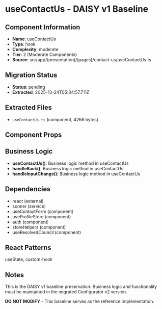 # useContactUs - DAISY v1 Baseline

## Component Information

- **Name**: useContactUs
- **Type**: hook
- **Complexity**: moderate
- **Tier**: 2 (Moderate Components)
- **Source**: src/app/(presentation)/(pages)/contact-us/useContactUs.ts

## Migration Status

- **Status**: pending
- **Extracted**: 2025-10-24T05:34:57.711Z

## Extracted Files

- `useContactUs.ts` (component, 4266 bytes)

## Component Props



## Business Logic

- **useContactUs()**: Business logic method in useContactUs
- **handleBack()**: Business logic method in useContactUs
- **handleInputChange()**: Business logic method in useContactUs

## Dependencies

- react (external)
- sonner (service)
- useContactForm (component)
- useProfileStore (component)
- auth (component)
- storeHelpers (component)
- useResolvedCouncil (component)

## React Patterns

useState, custom-hook

## Notes

This is the DAISY v1 baseline preservation. Business logic and functionality
must be maintained in the migrated Configurator v2 version.

**DO NOT MODIFY** - This baseline serves as the reference implementation.
